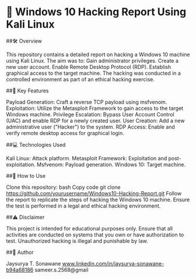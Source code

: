 # 🚀 Windows 10 Hacking Report Using Kali Linux

##🛠️ Overview

This repository contains a detailed report on hacking a Windows 10 machine using Kali Linux. The aim was to:
Gain administrator privileges.
Create a new user account.
Enable Remote Desktop Protocol (RDP).
Establish graphical access to the target machine.
The hacking was conducted in a controlled environment as part of an ethical hacking exercise.

##🔑 Key Features

Payload Generation: Craft a reverse TCP payload using msfvenom.
Exploitation: Utilize the Metasploit Framework to gain access to the target Windows machine.
Privilege Escalation: Bypass User Account Control (UAC) and enable RDP for a newly created user.
User Creation: Add a new administrative user ("Hacker") to the system.
RDP Access: Enable and verify remote desktop access for graphical login.

##💻 Technologies Used

Kali Linux: Attack platform.
Metasploit Framework: Exploitation and post-exploitation.
Msfvenom: Payload generation.
Windows 10: Target machine.

##📖 How to Use

Clone this repository:
bash
Copy code
git clone https://github.com/yourusername/Windows10-Hacking-Report.git
Follow the report to replicate the steps of hacking the Windows 10 machine.
Ensure the test is performed in a legal and ethical hacking environment.

##⚠️ Disclaimer

This project is intended for educational purposes only. Ensure that all activities are conducted on systems that you own or have authorization to test. Unauthorized hacking is illegal and punishable by law.

##👤 Author

Jaysurya T. Sonawane
www.linkedin.com/in/jaysurya-sonawane-b94a68186
sameer.s.2568@gmail

